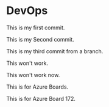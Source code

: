 # DevOps

This is my first commit.

This is my Second commit.

This is my third commit from a branch.

This won't work.

This won't work now.

This is for Azure Boards.

This is for Azure Board 172.
